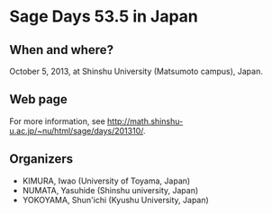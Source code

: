 

# Sage Days 53.5 in Japan


## When and where?

October 5, 2013, at Shinshu University (Matsumoto campus), Japan. 


## Web page

For more information, see <a class="http" href="http://math.shinshu-u.ac.jp/~nu/html/sage/days/201310/">http://math.shinshu-u.ac.jp/~nu/html/sage/days/201310/</a>. 


## Organizers

   * KIMURA, Iwao (University of Toyama, Japan) 
   * NUMATA, Yasuhide (Shinshu university, Japan) 
   * YOKOYAMA, Shun'ichi (Kyushu University, Japan) 